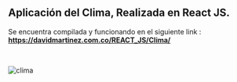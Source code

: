 <h2>Aplicación del <b>Clima</b>, Realizada en React JS.</h2>

Se encuentra compilada y funcionando en el siguiente link : <b>https://davidmartinez.com.co/REACT_JS/Clima/</b>

<br>

![clima](https://user-images.githubusercontent.com/3597116/191055057-a6fa7923-e24e-4dd0-8529-1520dd3b2e3f.png)
